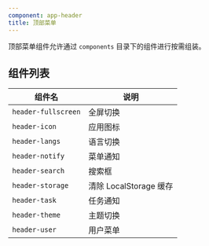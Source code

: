 ```yaml
---
component: app-header
title: 顶部菜单
---
```


顶部菜单组件允许通过 `components` 目录下的组件进行按需组装。

## 组件列表

| 组件名              | 说明                   |
| ------------------- | ---------------------- |
| `header-fullscreen` | 全屏切换               |
| `header-icon`       | 应用图标               |
| `header-langs`      | 语言切换               |
| `header-notify`     | 菜单通知               |
| `header-search`     | 搜索框                 |
| `header-storage`    | 清除 LocalStorage 缓存 |
| `header-task`       | 任务通知               |
| `header-theme`      | 主题切换               |
| `header-user`       | 用户菜单               |

